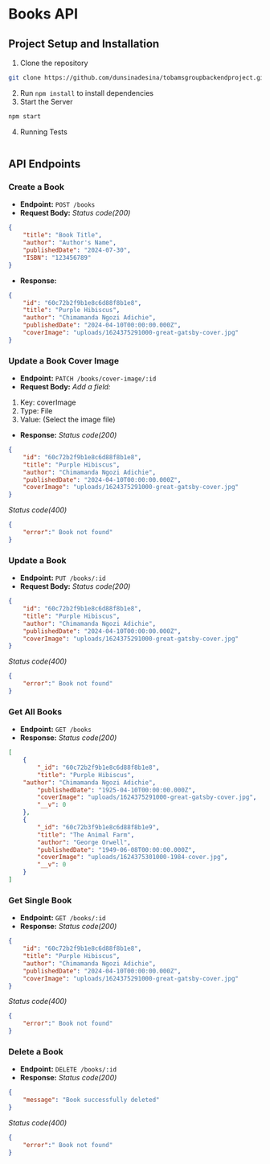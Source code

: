 # Books API

## Project Setup and Installation

1. Clone the repository
```sh
git clone https://github.com/dunsinadesina/tobamsgroupbackendproject.git
```
2. Run `npm install` to install dependencies
3. Start the Server
```sh
npm start
```
4. Running Tests
```npm test
```

## API Endpoints

### Create a Book
- **Endpoint:** `POST /books`
- **Request Body:**
*Status code(200)*
```json
{
    "title": "Book Title",
    "author": "Author's Name",
    "publishedDate": "2024-07-30",
    "ISBN": "123456789"
}
```
- **Response:**
```json
{
    "id": "60c72b2f9b1e8c6d88f8b1e8",
    "title": "Purple Hibiscus",
    "author": "Chimamanda Ngozi Adichie",
    "publishedDate": "2024-04-10T00:00:00.000Z",
    "coverImage": "uploads/1624375291000-great-gatsby-cover.jpg"
}
```

### Update a Book Cover Image
- **Endpoint:** `PATCH /books/cover-image/:id`
- **Request Body:**
*Add a field:*
1. Key: coverImage
2. Type: File
3. Value: (Select the image file)

- **Response:**
*Status code(200)*
```json
{
    "id": "60c72b2f9b1e8c6d88f8b1e8",
    "title": "Purple Hibiscus",
    "author": "Chimamanda Ngozi Adichie",
    "publishedDate": "2024-04-10T00:00:00.000Z",
    "coverImage": "uploads/1624375291000-great-gatsby-cover.jpg"
}
```
*Status code(400)*
```json
{
    "error":" Book not found"
}
```

### Update a Book
- **Endpoint:** `PUT /books/:id`
- **Request Body:**
*Status code(200)*
```json
{
    "id": "60c72b2f9b1e8c6d88f8b1e8",
    "title": "Purple Hibiscus",
    "author": "Chimamanda Ngozi Adichie",
    "publishedDate": "2024-04-10T00:00:00.000Z",
    "coverImage": "uploads/1624375291000-great-gatsby-cover.jpg"
}
```
*Status code(400)*
```json
{
    "error":" Book not found"
}
```

### Get All Books
- **Endpoint:** `GET /books`
- **Response:**
*Status code(200)*
```json
[
    {
        "_id": "60c72b2f9b1e8c6d88f8b1e8",
        "title": "Purple Hibiscus",
    "author": "Chimamanda Ngozi Adichie",
        "publishedDate": "1925-04-10T00:00:00.000Z",
        "coverImage": "uploads/1624375291000-great-gatsby-cover.jpg",
        "__v": 0
    },
    {
        "_id": "60c72b3f9b1e8c6d88f8b1e9",
        "title": "The Animal Farm",
        "author": "George Orwell",
        "publishedDate": "1949-06-08T00:00:00.000Z",
        "coverImage": "uploads/1624375301000-1984-cover.jpg",
        "__v": 0
    }
]
```

### Get Single Book
- **Endpoint:** `GET /books/:id`
- **Response:**
*Status code(200)*
```json
{
    "id": "60c72b2f9b1e8c6d88f8b1e8",
    "title": "Purple Hibiscus",
    "author": "Chimamanda Ngozi Adichie",
    "publishedDate": "2024-04-10T00:00:00.000Z",
    "coverImage": "uploads/1624375291000-great-gatsby-cover.jpg"
}
```
*Status code(400)*
```json
{
    "error":" Book not found"
}
```

### Delete a Book
- **Endpoint:** `DELETE /books/:id`
- **Response:**
*Status code(200)*
```json
{
    "message": "Book successfully deleted"
}
```
*Status code(400)*
```json
{
    "error":" Book not found"
}
```
